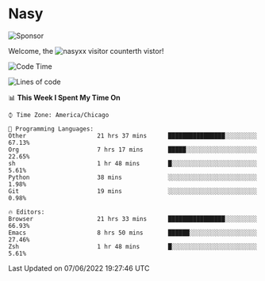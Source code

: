 # Nasy

<!--
<p align="center">
<img height="200" src="https://github-readme-stats.vercel.app/api?username=nasyxx&count_private=true&show_icons=true&theme=dracula&include_all_commits=true"/>
<img height="200" src="https://github-readme-stats.vercel.app/api/top-langs/?username=nasyxx&theme=dracula&hide=html,jupyter+notebook&count_private=true&show_icons=true"/>
</p>

  
----------------
-->

![Sponsor](https://img.shields.io/static/v1.svg?label=Sponsor&message=%E2%9D%A4&logo=GitHub&style=flat&color=pink)
 
Welcome, the ![nasyxx visitor counter](https://count.getloli.com/get/@nasyxx?theme=rule34)th vistor!
 
<!--START_SECTION:waka-->
![Code Time](http://img.shields.io/badge/Code%20Time-2%2C471%20hrs%2022%20mins-blue)

![Lines of code](https://img.shields.io/badge/From%20Hello%20World%20I%27ve%20Written-5%20Million%20lines%20of%20code-blue)

📊 **This Week I Spent My Time On** 

```text
⌚︎ Time Zone: America/Chicago

💬 Programming Languages: 
Other                    21 hrs 37 mins      ████████████████░░░░░░░░░   67.13% 
Org                      7 hrs 17 mins       █████░░░░░░░░░░░░░░░░░░░░   22.65% 
sh                       1 hr 48 mins        █░░░░░░░░░░░░░░░░░░░░░░░░   5.61% 
Python                   38 mins             ░░░░░░░░░░░░░░░░░░░░░░░░░   1.98% 
Git                      19 mins             ░░░░░░░░░░░░░░░░░░░░░░░░░   0.98%

🔥 Editors: 
Browser                  21 hrs 33 mins      ████████████████░░░░░░░░░   66.93% 
Emacs                    8 hrs 50 mins       ██████░░░░░░░░░░░░░░░░░░░   27.46% 
Zsh                      1 hr 48 mins        █░░░░░░░░░░░░░░░░░░░░░░░░   5.61%

```


 Last Updated on 07/06/2022 19:27:46 UTC
<!--END_SECTION:waka-->

<!-- ![visitors](https://visitor-badge.laobi.icu/badge?page_id=nasyxx.nasyxx) -->
